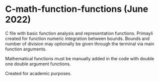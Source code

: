 # C-math-function-functions (June 2022)

C file with basic function analysis and representation functions. Primayli created for function numeric integration between bounds. Bounds and number of division may optionally be given through the terminal via main function arguments.

Mathematical functions must be manually added in the code with double one double argument functions.

Created for academic purposes.
